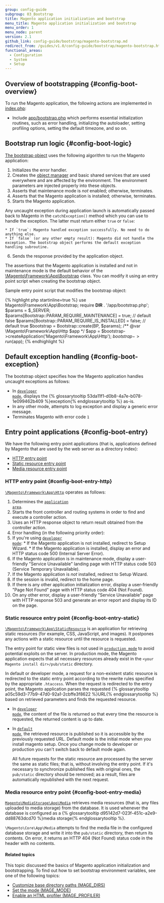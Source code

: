 ```yaml
---
group: config-guide
subgroup: 03_Bootstrap
title: Magento application initialization and bootstrap
menu_title: Magento application initialization and bootstrap
menu_order: 1
menu_node: parent
version: 2.1
github_link: config-guide/bootstrap/magento-bootstrap.md
redirect_from: /guides/v1.0/config-guide/bootstrap/magento-bootstrap.html
functional_areas:
  - Configuration
  - System
  - Setup
---
```


## Overview of bootstrapping {#config-boot-overview}
To run the Magento application, the following actions are implemented in <a href="{{ site.mage2000url }}index.php" target="_blank">index.php</a>:

* Include <a href="{{ site.mage2000url }}app/bootstrap.php" target="_blank">app/bootstrap.php</a> which performs essential initialization routines, such as error handling, initializing the autoloader, setting profiling options, setting the default timezone, and so on.

## Bootstrap run logic {#config-boot-logic}

<a href="{{ site.mage2000url }}app/bootstrap.php" target="_blank">The bootstrap object</a> uses the following algorithm to run the Magento application:

1.  Initializes the error handler.
2.  Creates the <a href="{{ site.mage2000url }}lib/internal/Magento/Framework/ObjectManager" target="_blank">object manager</a> and basic shared services that are used everywhere and are affected by the environment. The environment parameters are injected properly into these objects.
3.  Asserts that maintenance mode is *not* enabled; otherwise, terminates.
4.  Asserts that the Magento application is installed; otherwise, terminates.
5.  Starts the Magento application.

  Any uncaught exception during application launch is automatically passed back to Magento in the `catchException()` method which you can use to handle the exception. The latter must return either `true` or `false`:

    * If `true`: Magento handled exception successfully. No need to do anything else.
    * If `false` (or any other empty result): Magento did not handle the exception. The bootstrap object performs the default exception handling subroutine.
6.  Sends the response provided by the application object.

<div class="bs-callout bs-callout-info" id="info">
<span class="glyphicon-class">
  <p>The assertions that the Magento application is installed and not in maintenance mode is the default behavior of the <a href="{{ site.mage2100url }}lib/internal/Magento/Framework/App/Bootstrap.php" target="_blank">\Magento\Framework\App\Bootstrap</a> class. You can modify it using an entry point script when creating the bootstrap object.</p></span>
</div>

Sample entry point script that modifies the bootstrap object:

{% highlight php startinline=true %}
use Magento\Framework\App\Bootstrap;
require __DIR__ . '/app/bootstrap.php';
$params = $_SERVER;
$params[Bootstrap::PARAM_REQUIRE_MAINTENANCE] = true; // default false
$params[Bootstrap::PARAM_REQUIRE_IS_INSTALLED] = false; // default true
$bootstrap = Bootstrap::create(BP, $params);
/** @var \Magento\Framework\App\Http $app */
$app = $bootstrap->createApplication('Magento\Framework\App\Http');
$bootstrap->run($app);
{% endhighlight %}

## Default exception handling {#config-boot-exception}
The bootstrap object specifies how the Magento application handles uncaught exceptions as follows:

* In <a href="{{ page.baseurl }}/config-guide/bootstrap/magento-modes.html#developer-mode"><code>developer mode</code></a>, displays the {% glossarytooltip 53da11f1-d0b8-4a7e-b078-1e099462b409 %}exception{% endglossarytooltip %} as-is.
* In any other mode, attempts to log exception and display a generic error message.
* Terminates Magento with error code `1`

## Entry point applications {#config-boot-entry}
We have the following entry point applications (that is, applications defined by Magento that are used by the web server as a directory index):

* <a href="#config-boot-entry-http">HTTP entry point</a>
* <a href="#config-boot-entry-static">Static resource entry point</a>
* <a href="#config-boot-entry-media">Media resource entry point</a>

### HTTP entry point {#config-boot-entry-http}
<a href="{{ site.mage2000url }}lib/internal/Magento/Framework/App/Http" target="_blank"><code>\Magento\Framework\App\Http</code></a> operates as follows:

1.  Determines the <a href="{{ page.baseurl }}/architecture/archi_perspectives/components/modules/mod_and_areas.html"><code>application area</code></a>.
2.  Starts the front controller and routing systems in order to find and execute a controller action.
3.  Uses an HTTP response object to return result obtained from the controller action.
4.  Error handling (in the following priority order):
  1.  If you're using <a href="{{ page.baseurl }}/config-guide/bootstrap/magento-modes.html#developer-mode"><code>developer mode</code></a>:
    * If the Magento application is not installed, redirect to Setup Wizard.
    * If the Magento application is installed, display an error and HTTP status code 500 (Internal Server Error).
  2.  If the Magento application is in maintenance mode, display a user-friendly "Service Unavailable" landing page with HTTP status code 503 (Service Temporary Unavailable).
  3.  If the Magento application is *not* installed, redirect to Setup Wizard.
  4.  If the session is invalid, redirect to the home page.
  5.  If there is any other application initialization error, display a user-friendly "Page Not Found" page with HTTP status code 404 (Not Found).
  6.  On any other error, display a user-friendly "Service Unavailable" page with HTTP response 503 and generate an error report and display its ID on the page.

### Static resource entry point {#config-boot-entry-static}
<a href="{{ site.mage2000url }}lib/internal/Magento/Framework/App/StaticResource.php" target="_blank"><code>\Magento\Framework\App\StaticResource</code></a> is an application for retrieving static resources (for example, CSS, JavaScript, and images). It postpones any actions with a static resource until the resource is requested.

<div class="bs-callout bs-callout-info" id="info">
<span class="glyphicon-class">
  <p>The entry point for static view files is not used in <a href="{{ page.baseurl }}/config-guide/bootstrap/magento-modes.html#production-mode"><code>production mode</code></a> to avoid potential exploits on the server. In production mode, the Magento application expects that all necessary resources already exist in the <code>&lt;your Magento install dir>/pub/static</code> directory.</p></span>
</div>

In default or developer mode, a request for a non-existent static resource is redirected to the static entry point according to the rewrite rules specified by the appropriate `.htaccess`.
When the request is redirected to the entry point, the Magento application parses the requested {% glossarytooltip a05c59d3-77b9-47d0-92a1-2cbffe3f8622 %}URL{% endglossarytooltip %} based on retrieved parameters and finds the requested resource.

* In <a href="{{ page.baseurl }}/config-guide/bootstrap/magento-modes.html#developer-mode"><code>developer mode</code></a>, the content of the file is returned so that every time the resource is requested, the returned content is up to date.
* In <a href="{{ page.baseurl }}/config-guide/bootstrap/magento-modes.html#default-mode"><code>default mode</code></a>, the retrieved resource is published so it is accessible by the previously requested URL. Default mode is the initial mode when you install magento setup. Once you change mode to developer or production you can't switch back to default mode again.

  All future requests for the static resource are processed by the server the same as static files; that is, without involving the entry point. If it's necessary to synchronize published files with original ones, the `pub/static` directory should be removed; as a result, files are automatically republished with the next request.

### Media resource entry point {#config-boot-entry-media}
<a href="{{ site.mage2000url }}app/code/Magento/MediaStorage/App/Media.php" target="_blank"><code>Magento\MediaStorage\App\Media</code></a> retrieves media resources (that is, any files uploaded to media storage) from the database. It is used whenever the database is configured as a {% glossarytooltip d95142d7-023f-451c-a2e9-dd88763dcd70 %}media storage{% endglossarytooltip %}.

`\Magento\Core\App\Media` attempts to find the media file in the configured database storage and write it into the `pub/static` directory, then return its contents. On error, it returns an HTTP 404 (Not Found) status code in the header with no contents.

#### Related topics
This topic discussed the basics of Magento application initialization and bootstrapping. To find out how to set bootstrap environment variables, see one of the following topics:

* <a href="{{ page.baseurl }}/config-guide/bootstrap/mage-dirs.html">Customize base directory paths (MAGE_DIRS)</a>
* <a href="{{ page.baseurl }}/config-guide/bootstrap/magento-modes.html">Set the mode (MAGE_MODE)</a>
* <a href="{{ page.baseurl }}/config-guide/bootstrap/mage-profiler.html">Enable an HTML profiler (MAGE_PROFILER)</a>
